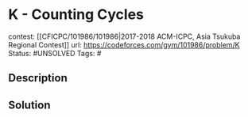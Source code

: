 # K - Counting Cycles

contest: [[CFICPC/101986/101986|2017-2018 ACM-ICPC, Asia Tsukuba Regional Contest]]
url: https://codeforces.com/gym/101986/problem/K
Status: #UNSOLVED
Tags: #

## Description

## Solution

